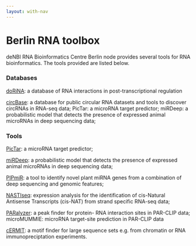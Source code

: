 ```yaml
---
layout: with-nav
---
```


# Berlin RNA toolbox
deNBI RNA Bioinformatics Centre Berlin node provides several tools for RNA bioinformatics. The tools provided are listed below. 


### Databases
[doRiNA](http://dorina.mdc-berlin.de): a database of RNA interactions in post-transcriptional
regulation

[circBase](http://circbase.mdc-berlin.de): a database for public circular RNA datasets and tools to discover
circRNAs in RNA-seq data; PicTar: a microRNA target predictor; miRDeep: a probabilistic
model that detects the presence of expressed animal microRNAs in deep sequencing data;

### Tools
[PicTar](https://pictar.mdc-berlin.de/): a microRNA target predictor; 

[miRDeep](https://www.mdc-berlin.de/content/mirdeep2-documentation): a probabilistic model that detects the presence of expressed animal microRNAs in deep sequencing data;

[PIPmiR](https://ohlerlab.mdc-berlin.de/software/Pipeline_for_the_Identification_of_Plant_miRNAs_84/): a tool to identify novel plant miRNA genes from a combination of deep sequencing and
genomic features; 

[NASTIseq](https://ohlerlab.mdc-berlin.de/software/NASTIseq_104/): expression analysis for the identification of cis-Natural Antisense Transcripts (cis-NAT) from strand specific RNA-seq data; 

[PARalyzer](https://ohlerlab.mdc-berlin.de/software/PARalyzer_85/): a peak finder for protein-
RNA interaction sites in PAR-CLIP data; microMUMMIE: microRNA target-site prediction in PAR-CLIP data

[cERMIT](https://ohlerlab.mdc-berlin.de/software/cERMIT_82/): a motif finder for large sequence sets e.g. from chromatin or RNA immunopreciptation experiments.



